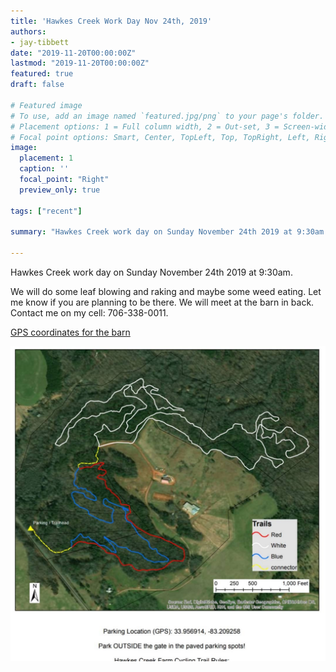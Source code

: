 ```yaml
---
title: 'Hawkes Creek Work Day Nov 24th, 2019'
authors:
- jay-tibbett
date: "2019-11-20T00:00:00Z"
lastmod: "2019-11-20T00:00:00Z"
featured: true
draft: false

# Featured image
# To use, add an image named `featured.jpg/png` to your page's folder.
# Placement options: 1 = Full column width, 2 = Out-set, 3 = Screen-width
# Focal point options: Smart, Center, TopLeft, Top, TopRight, Left, Right, BottomLeft, Bottom, BottomRight
image:
  placement: 1
  caption: ''
  focal_point: "Right"
  preview_only: true
  
tags: ["recent"]

summary: "Hawkes Creek work day on Sunday November 24th 2019 at 9:30am. We will do some leaf blowing and raking and maybe some weed eating."

---
```


Hawkes Creek work day on Sunday November 24th 2019 at 9:30am. 

We will do some leaf blowing and raking and maybe some weed eating. Let me know if you are planning to be there. We will meet at the barn in back. Contact me on my cell: 706-338-0011.

[GPS coordinates for the barn](https://www.google.com/maps/dir//33.959399,+-83.204632/@33.9670456,-83.4322818,15z/data=!4m2!4m1!3e0)

![](featured.jpg)
